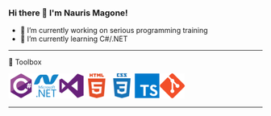 ### Hi there 👋   I'm Nauris Magone!

- 🔭 I’m currently working on serious programming training
- 🌱 I’m currently learning C#/.NET

---

🧰 Toolbox

<img src="https://github.com/devicons/devicon/blob/master/icons/csharp/csharp-original.svg" alt="Csharp" width="50" height="50"><img src="https://github.com/devicons/devicon/blob/master/icons/dot-net/dot-net-plain-wordmark.svg" alt="dotNET" width="50" height="50"><img src="https://github.com/devicons/devicon/blob/master/icons/visualstudio/visualstudio-plain.svg" alt="VisualStudio" width="50" height="50"><img src="https://github.com/devicons/devicon/blob/master/icons/html5/html5-plain-wordmark.svg" alt="HTML5" width="50" height="50"><img src="https://github.com/devicons/devicon/blob/master/icons/css3/css3-plain-wordmark.svg" alt="CSS3" width="50" height="50"><img src="https://github.com/devicons/devicon/blob/master/icons/typescript/typescript-original.svg" alt="TypeScript" width="50" height="50"><img src="https://github.com/devicons/devicon/blob/master/icons/git/git-original.svg" alt="Git" width="50" height="50">

---

